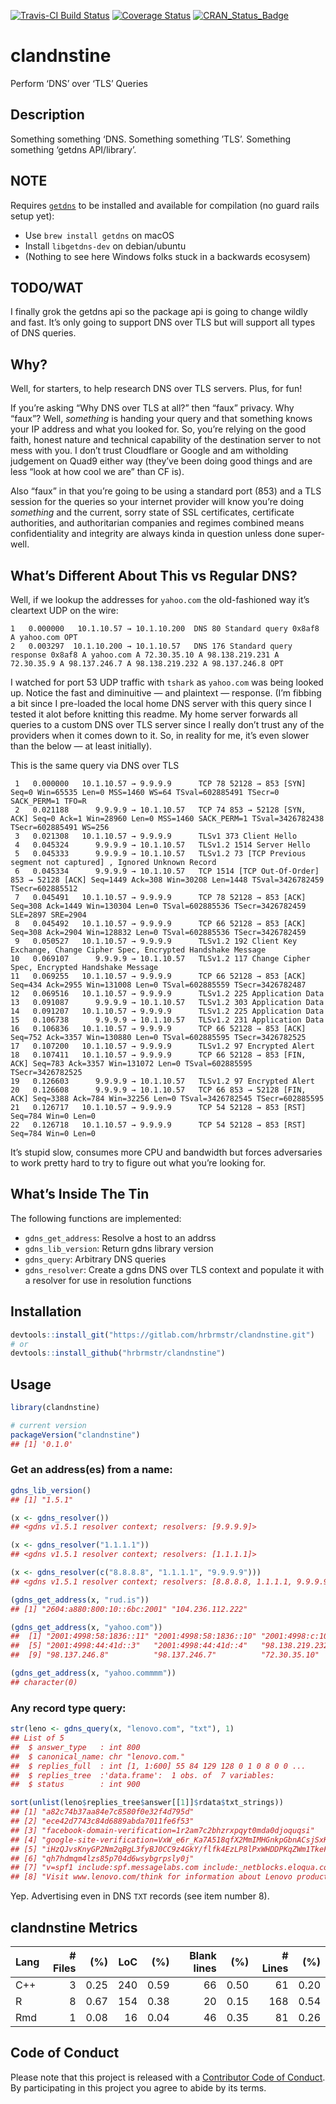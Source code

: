 
[![Travis-CI Build
Status](https://travis-ci.org/hrbrmstr/clandnstine.svg?branch=master)](https://travis-ci.org/hrbrmstr/clandnstine)
[![Coverage
Status](https://codecov.io/gh/hrbrmstr/clandnstine/branch/master/graph/badge.svg)](https://codecov.io/gh/hrbrmstr/clandnstine)
[![CRAN\_Status\_Badge](http://www.r-pkg.org/badges/version/clandnstine)](https://cran.r-project.org/package=clandnstine)

# clandnstine

Perform ‘DNS’ over ‘TLS’ Queries

## Description

Something something ‘DNS. Something something ’TLS’. Something something
‘getdns API/library’.

## NOTE

Requires [`getdns`](https://getdnsapi.net/) to be installed and
available for compilation (no guard rails setup yet):

  - Use `brew install getdns` on macOS
  - Install `libgetdns-dev` on debian/ubuntu
  - (Nothing to see here Windows folks stuck in a backwards ecosysem)

## TODO/WAT

I finally grok the getdns api so the package api is going to change
wildly and fast. It’s only going to support DNS over TLS but will
support all types of DNS queries.

## Why?

Well, for starters, to help research DNS over TLS servers. Plus, for
fun\!

If you’re asking “Why DNS over TLS at all?” then “faux” privacy. Why
“faux”? Well, *something* is handing your query and that something
knows your IP address and what you looked for. So, you’re relying on the
good faith, honest nature and technical capability of the destination
server to not mess with you. I don’t trust Cloudflare or Google and am
witholding judgement on Quad9 either way (they’ve been doing good things
and are less “look at how cool we are” than CF is).

Also “faux” in that you’re going to be using a standard port (853) and a
TLS session for the queries so your internet provider will know you’re
doing *something* and the current, sorry state of SSL certificates,
certificate authorities, and authoritarian companies and regimes
combined means confidentiality and integrity are always kinda in
question unless done super-well.

## What’s Different About This vs Regular DNS?

Well, if we lookup the addresses for `yahoo.com` the old-fashioned way
it’s cleartext UDP on the
    wire:

    1   0.000000   10.1.10.57 → 10.1.10.200  DNS 80 Standard query 0x8af8 A yahoo.com OPT
    2   0.003297  10.1.10.200 → 10.1.10.57   DNS 176 Standard query response 0x8af8 A yahoo.com A 72.30.35.10 A 98.138.219.231 A 72.30.35.9 A 98.137.246.7 A 98.138.219.232 A 98.137.246.8 OPT

I watched for port 53 UDP traffic with `tshark` as `yahoo.com` was being
looked up. Notice the fast and diminuitive — and plaintext — response.
(I’m fibbing a bit since I pre-loaded the local home DNS server with
this query since I tested it alot before knitting this readme. My home
server forwards all queries to a custom DNS over TLS server since I
really don’t trust any of the providers when it comes down to it. So, in
reality for me, it’s even slower than the below — at least initially).

This is the same query via DNS over
TLS

``` 
 1   0.000000   10.1.10.57 → 9.9.9.9      TCP 78 52128 → 853 [SYN] Seq=0 Win=65535 Len=0 MSS=1460 WS=64 TSval=602885491 TSecr=0 SACK_PERM=1 TFO=R
 2   0.021188      9.9.9.9 → 10.1.10.57   TCP 74 853 → 52128 [SYN, ACK] Seq=0 Ack=1 Win=28960 Len=0 MSS=1460 SACK_PERM=1 TSval=3426782438 TSecr=602885491 WS=256
 3   0.021308   10.1.10.57 → 9.9.9.9      TLSv1 373 Client Hello
 4   0.045324      9.9.9.9 → 10.1.10.57   TLSv1.2 1514 Server Hello
 5   0.045333      9.9.9.9 → 10.1.10.57   TLSv1.2 73 [TCP Previous segment not captured] , Ignored Unknown Record
 6   0.045334      9.9.9.9 → 10.1.10.57   TCP 1514 [TCP Out-Of-Order] 853 → 52128 [ACK] Seq=1449 Ack=308 Win=30208 Len=1448 TSval=3426782459 TSecr=602885512
 7   0.045491   10.1.10.57 → 9.9.9.9      TCP 78 52128 → 853 [ACK] Seq=308 Ack=1449 Win=130304 Len=0 TSval=602885536 TSecr=3426782459 SLE=2897 SRE=2904
 8   0.045492   10.1.10.57 → 9.9.9.9      TCP 66 52128 → 853 [ACK] Seq=308 Ack=2904 Win=128832 Len=0 TSval=602885536 TSecr=3426782459
 9   0.050527   10.1.10.57 → 9.9.9.9      TLSv1.2 192 Client Key Exchange, Change Cipher Spec, Encrypted Handshake Message
10   0.069107      9.9.9.9 → 10.1.10.57   TLSv1.2 117 Change Cipher Spec, Encrypted Handshake Message
11   0.069255   10.1.10.57 → 9.9.9.9      TCP 66 52128 → 853 [ACK] Seq=434 Ack=2955 Win=131008 Len=0 TSval=602885559 TSecr=3426782487
12   0.069516   10.1.10.57 → 9.9.9.9      TLSv1.2 225 Application Data
13   0.091087      9.9.9.9 → 10.1.10.57   TLSv1.2 303 Application Data
14   0.091207   10.1.10.57 → 9.9.9.9      TLSv1.2 225 Application Data
15   0.106738      9.9.9.9 → 10.1.10.57   TLSv1.2 231 Application Data
16   0.106836   10.1.10.57 → 9.9.9.9      TCP 66 52128 → 853 [ACK] Seq=752 Ack=3357 Win=130880 Len=0 TSval=602885595 TSecr=3426782525
17   0.107200   10.1.10.57 → 9.9.9.9      TLSv1.2 97 Encrypted Alert
18   0.107411   10.1.10.57 → 9.9.9.9      TCP 66 52128 → 853 [FIN, ACK] Seq=783 Ack=3357 Win=131072 Len=0 TSval=602885595 TSecr=3426782525
19   0.126603      9.9.9.9 → 10.1.10.57   TLSv1.2 97 Encrypted Alert
20   0.126608      9.9.9.9 → 10.1.10.57   TCP 66 853 → 52128 [FIN, ACK] Seq=3388 Ack=784 Win=32256 Len=0 TSval=3426782545 TSecr=602885595
21   0.126717   10.1.10.57 → 9.9.9.9      TCP 54 52128 → 853 [RST] Seq=784 Win=0 Len=0
22   0.126718   10.1.10.57 → 9.9.9.9      TCP 54 52128 → 853 [RST] Seq=784 Win=0 Len=0
```

It’s stupid slow, consumes more CPU and bandwidth but forces adversaries
to work pretty hard to try to figure out what you’re looking for.

## What’s Inside The Tin

The following functions are implemented:

  - `gdns_get_address`: Resolve a host to an addrss
  - `gdns_lib_version`: Return gdns library version
  - `gdns_query`: Arbitrary DNS queries
  - `gdns_resolver`: Create a gdns DNS over TLS context and populate it
    with a resolver for use in resolution functions

## Installation

``` r
devtools::install_git("https://gitlab.com/hrbrmstr/clandnstine.git")
# or
devtools::install_github("hrbrmstr/clandnstine")
```

## Usage

``` r
library(clandnstine)

# current version
packageVersion("clandnstine")
## [1] '0.1.0'
```

### Get an address(es) from a name:

``` r
gdns_lib_version()
## [1] "1.5.1"

(x <- gdns_resolver())
## <gdns v1.5.1 resolver context; resolvers: [9.9.9.9]>

(x <- gdns_resolver("1.1.1.1"))
## <gdns v1.5.1 resolver context; resolvers: [1.1.1.1]>

(x <- gdns_resolver(c("8.8.8.8", "1.1.1.1", "9.9.9.9")))
## <gdns v1.5.1 resolver context; resolvers: [8.8.8.8, 1.1.1.1, 9.9.9.9]>

(gdns_get_address(x, "rud.is"))
## [1] "2604:a880:800:10::6bc:2001" "104.236.112.222"

(gdns_get_address(x, "yahoo.com"))
##  [1] "2001:4998:58:1836::11" "2001:4998:58:1836::10" "2001:4998:c:1023::5"   "2001:4998:c:1023::4"  
##  [5] "2001:4998:44:41d::3"   "2001:4998:44:41d::4"   "98.138.219.232"        "98.138.219.231"       
##  [9] "98.137.246.8"          "98.137.246.7"          "72.30.35.10"           "72.30.35.9"

(gdns_get_address(x, "yahoo.commmm"))
## character(0)
```

### Any record type query:

``` r
str(leno <- gdns_query(x, "lenovo.com", "txt"), 1)
## List of 5
##  $ answer_type   : int 800
##  $ canonical_name: chr "lenovo.com."
##  $ replies_full  : int [1, 1:600] 55 84 129 128 0 1 0 8 0 0 ...
##  $ replies_tree  :'data.frame':  1 obs. of  7 variables:
##  $ status        : int 900

sort(unlist(leno$replies_tree$answer[[1]]$rdata$txt_strings))
## [1] "a82c74b37aa84e7c8580f0e32f4d795d"                                                        
## [2] "ece42d7743c84d6889abda7011fe6f53"                                                        
## [3] "facebook-domain-verification=1r2am7c2bhzrxpqyt0mda0djoquqsi"                             
## [4] "google-site-verification=VxW_e6r_Ka7A518qfX2MmIMHGnkpGbnACsjSxKFCBw0"                    
## [5] "iHzQJvsKnyGP2Nm2qBgL3fyBJ0CC9z4GkY/flfk4EzLP8lPxWHDDPKqZWm1TkeF5kEIL+NotYOF1wo7JtUDXXw=="
## [6] "qh7hdmqm4lzs85p704d6wsybgrpsly0j"                                                        
## [7] "v=spf1 include:spf.messagelabs.com include:_netblocks.eloqua.com ~all"                   
## [8] "Visit www.lenovo.com/think for information about Lenovo products and services"
```

Yep. Advertising even in DNS `TXT` records (see item number
8).

## clandnstine Metrics

| Lang | \# Files |  (%) | LoC |  (%) | Blank lines |  (%) | \# Lines |  (%) |
| :--- | -------: | ---: | --: | ---: | ----------: | ---: | -------: | ---: |
| C++  |        3 | 0.25 | 240 | 0.59 |          66 | 0.50 |       61 | 0.20 |
| R    |        8 | 0.67 | 154 | 0.38 |          20 | 0.15 |      168 | 0.54 |
| Rmd  |        1 | 0.08 |  16 | 0.04 |          46 | 0.35 |       81 | 0.26 |

## Code of Conduct

Please note that this project is released with a [Contributor Code of
Conduct](CONDUCT.md). By participating in this project you agree to
abide by its terms.
